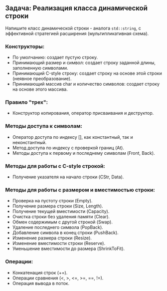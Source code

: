 ## Задача: Реализация класса динамической строки

Напишите класс динамической строки - аналога `std::string`, с эффективной стратегией расширения (мультипликативная схема).

### Конструкторы:
- По умолчанию: создает пустую строку.
- Принимающий размер и символ: создает строку заданной длины, заполненную символами.
- Принимающий С-style строку: создает строку на основе этой строки (неявное преобразование).
- Принимающий массив char и количество символов: создает строку на основе этого массива.

### Правило "трех":
- Конструктор копирования, оператор присваивания и деструктор.

### Методы доступа к символам:
- Оператор доступа по индексу [], как константный, так и неконстантный.
- Метод доступа по индексу с проверкой границ (At).
- Методы доступа к первому и последнему символам (Front, Back).

### Методы для работы с C-style строкой:
- Получение указателя на начало строки (CStr, Data).

### Методы для работы с размером и вместимостью строки:
- Проверка на пустоту строки (Empty).
- Получение размера строки (Size, Length).
- Получение текущей вместимости (Capacity).
- Очистка строки без удаления памяти (Clear).
- Обмен содержимым с другой строкой (Swap).
- Удаление последнего символа (PopBack).
- Добавление символа в конец строки (PushBack).
- Изменение размера строки (Resize).
- Изменение вместимости строки (Reserve).
- Уменьшение вместимости до размера (ShrinkToFit).

### Операции:
- Конкатенация строк (+=).
- Операции сравнения (<, >, <=, >=, ==, !=).
- Операция вывода в поток.
